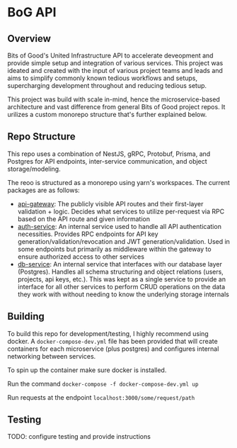# BoG API

## Overview

Bits of Good's United Infrastructure API to accelerate deveopment and provide simple setup and integration of various services. This project was ideated and created with the input of various project teams and leads and aims to simplify commonly known tedious workflows and setups, supercharging development throughout and reducing tedious setup.

This project was build with scale in-mind, hence the microservice-based architecture and vast difference from general Bits of Good project repos. It urilizes a custom monorepo structure that's further explained below.

## Repo Structure

This repo uses a combination of NestJS, gRPC, Protobuf, Prisma, and Postgres for API endpoints, inter-service communication, and object storage/modeling.

The reoo is structured as a monorepo using yarn's workspaces. The current packages are as follows:

- [api-gateway](./packages/api-gateway/): The publicly visible API routes and their first-layer validation + logic. Decides what services to utilize per-request via RPC based on the API route and given information
- [auth-service](./packages/auth-service/): An internal service used to handle all API authentication necessities. Provides RPC endpoints for API key generation/validation/revocation and JWT generation/validation. Used in some endpoints but primarily as middleware within the gateway to ensure authorized access to other services
- [db-service](./packages/db-service/): An internal service that interfaces with our database layer (Postgres). Handles all schema structuring and object relations (users, projects, api keys, etc.). This was kept as a single service to provide an interface for all other services to perform CRUD operations on the data they work with without needing to know the underlying storage internals

## Building

To build this repo for development/testing, I highly recommend using docker. A `docker-compose-dev.yml` file has been provided that will create containers for each microservice (plus postgres) and configures internal networking between services.

To spin up the container make sure docker is installed.

Run the command `docker-compose -f docker-compose-dev.yml up`

Run requests at the endpoint `localhost:3000/some/request/path`

## Testing

TODO: configure testing and provide instructions
